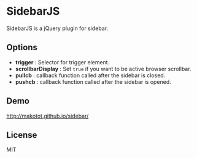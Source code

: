 # SidebarJS

SidebarJS is a jQuery plugin for sidebar.


## Options

- __trigger__ : Selector for trigger element.
- __scrollbarDisplay__ : Set `true` if you want to be active browser scrollbar.
- __pullcb__ : callback function called after the sidebar is closed.
- __pushcb__ : callback function called after the sidebar is opened.

## Demo
http://makotot.github.io/sidebar/

## License
MIT
